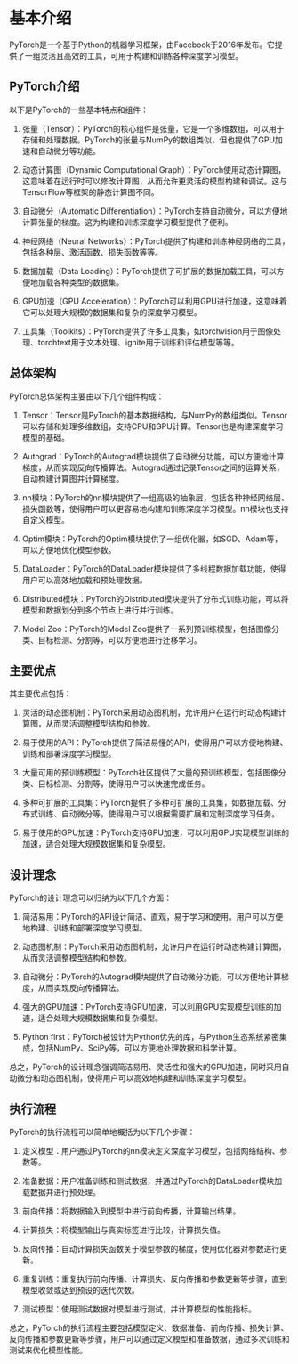 # 基本介绍
PyTorch是一个基于Python的机器学习框架，由Facebook于2016年发布。它提供了一组灵活且高效的工具，可用于构建和训练各种深度学习模型。

## PyTorch介绍
以下是PyTorch的一些基本特点和组件：

1. 张量（Tensor）：PyTorch的核心组件是张量，它是一个多维数组，可以用于存储和处理数据。PyTorch的张量与NumPy的数组类似，但也提供了GPU加速和自动微分等功能。

2. 动态计算图（Dynamic Computational Graph）：PyTorch使用动态计算图，这意味着在运行时可以修改计算图，从而允许更灵活的模型构建和调试。这与TensorFlow等框架的静态计算图不同。

3. 自动微分（Automatic Differentiation）：PyTorch支持自动微分，可以方便地计算张量的梯度。这为构建和训练深度学习模型提供了便利。

4. 神经网络（Neural Networks）：PyTorch提供了构建和训练神经网络的工具，包括各种层、激活函数、损失函数等等。

5. 数据加载（Data Loading）：PyTorch提供了可扩展的数据加载工具，可以方便地加载各种类型的数据集。

6. GPU加速（GPU Acceleration）：PyTorch可以利用GPU进行加速，这意味着它可以处理大规模的数据集和复杂的深度学习模型。

7. 工具集（Toolkits）：PyTorch提供了许多工具集，如torchvision用于图像处理、torchtext用于文本处理、ignite用于训练和评估模型等等。

## 总体架构
PyTorch总体架构主要由以下几个组件构成：

1. Tensor：Tensor是PyTorch的基本数据结构，与NumPy的数组类似。Tensor可以存储和处理多维数组，支持CPU和GPU计算。Tensor也是构建深度学习模型的基础。

2. Autograd：PyTorch的Autograd模块提供了自动微分功能，可以方便地计算梯度，从而实现反向传播算法。Autograd通过记录Tensor之间的运算关系，自动构建计算图并计算梯度。

3. nn模块：PyTorch的nn模块提供了一组高级的抽象层，包括各种神经网络层、损失函数等，使得用户可以更容易地构建和训练深度学习模型。nn模块也支持自定义模型。

4. Optim模块：PyTorch的Optim模块提供了一组优化器，如SGD、Adam等，可以方便地优化模型参数。

5. DataLoader：PyTorch的DataLoader模块提供了多线程数据加载功能，使得用户可以高效地加载和预处理数据。

6. Distributed模块：PyTorch的Distributed模块提供了分布式训练功能，可以将模型和数据划分到多个节点上进行并行训练。

7. Model Zoo：PyTorch的Model Zoo提供了一系列预训练模型，包括图像分类、目标检测、分割等，可以方便地进行迁移学习。

## 主要优点
其主要优点包括：

1. 灵活的动态图机制：PyTorch采用动态图机制，允许用户在运行时动态构建计算图，从而灵活调整模型结构和参数。

2. 易于使用的API：PyTorch提供了简洁易懂的API，使得用户可以方便地构建、训练和部署深度学习模型。

3. 大量可用的预训练模型：PyTorch社区提供了大量的预训练模型，包括图像分类、目标检测、分割等，使得用户可以快速完成任务。

4. 多种可扩展的工具集：PyTorch提供了多种可扩展的工具集，如数据加载、分布式训练、自动微分等，使得用户可以根据需要扩展和定制深度学习任务。

5. 易于使用的GPU加速：PyTorch支持GPU加速，可以利用GPU实现模型训练的加速，适合处理大规模数据集和复杂模型。

## 设计理念
PyTorch的设计理念可以归纳为以下几个方面：

1. 简洁易用：PyTorch的API设计简洁、直观，易于学习和使用。用户可以方便地构建、训练和部署深度学习模型。

2. 动态图机制：PyTorch采用动态图机制，允许用户在运行时动态构建计算图，从而灵活调整模型结构和参数。

3. 自动微分：PyTorch的Autograd模块提供了自动微分功能，可以方便地计算梯度，从而实现反向传播算法。

4. 强大的GPU加速：PyTorch支持GPU加速，可以利用GPU实现模型训练的加速，适合处理大规模数据集和复杂模型。

5. Python first：PyTorch被设计为Python优先的库，与Python生态系统紧密集成，包括NumPy、SciPy等，可以方便地处理数据和科学计算。

总之，PyTorch的设计理念强调简洁易用、灵活性和强大的GPU加速，同时采用自动微分和动态图机制，使得用户可以高效地构建和训练深度学习模型。

## 执行流程
PyTorch的执行流程可以简单地概括为以下几个步骤：

1. 定义模型：用户通过PyTorch的nn模块定义深度学习模型，包括网络结构、参数等。

2. 准备数据：用户准备训练和测试数据，并通过PyTorch的DataLoader模块加载数据并进行预处理。

3. 前向传播：将数据输入到模型中进行前向传播，计算输出结果。

4. 计算损失：将模型输出与真实标签进行比较，计算损失值。

5. 反向传播：自动计算损失函数关于模型参数的梯度，使用优化器对参数进行更新。

6. 重复训练：重复执行前向传播、计算损失、反向传播和参数更新等步骤，直到模型收敛或达到预设的迭代次数。

7. 测试模型：使用测试数据对模型进行测试，并计算模型的性能指标。

总之，PyTorch的执行流程主要包括模型定义、数据准备、前向传播、损失计算、反向传播和参数更新等步骤，用户可以通过定义模型和准备数据，通过多次训练和测试来优化模型性能。

















